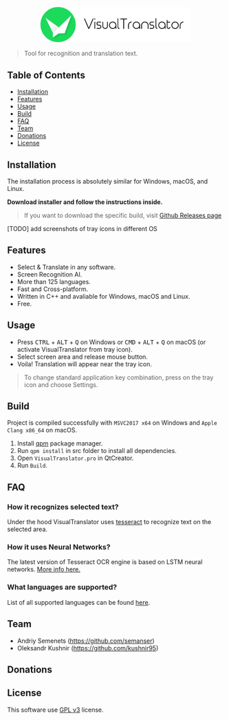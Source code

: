 <p align="center">
  <img alt="Logo" width="350px" src="https://raw.githubusercontent.com/VisualTranslator/visualtranslator.github.io/master/img/logo.png"/>
</p>

> Tool for recognition and translation text.

## Table of Contents

- [Installation](#installation)
- [Features](#features)
- [Usage](#usage)
- [Build](#build)
- [FAQ](#faq)
- [Team](#team)
- [Donations](#donations)
- [License](#license)

## Installation
  The installation process is absolutely similar for Windows, macOS, and Linux.
  
  **Download installer and follow the instructions inside.**
 
  > If you want to download the specific build, visit [Github Releases page](https://github.com/VisualTranslator/VisualTranslator/releases)

  [TODO] add screenshots of tray icons in different OS
  
## Features
* Select & Translate in any software.
* Screen Recognition AI.
* More than 125 languages.
* Fast and Cross-platform.
* Written in C++ and avaliable for Windows, macOS and Linux.
* Free.

## Usage
* Press <kbd>CTRL</kbd> + <kbd>ALT</kbd> + <kbd>Q</kbd> on Windows or <kbd>CMD</kbd> + <kbd>ALT</kbd> + <kbd>Q</kbd> on macOS (or activate VisualTranslator from tray icon).
* Select screen area and release mouse button.
* Voila! Translation will appear near the tray icon.

> To change standard application key combination, press on the tray icon and choose Settings.

## Build
Project is compiled successfully with `MSVC2017 x64` on Windows and `Apple Clang x86_64` on macOS.

1. Install [qpm](qpm.io) package manager.
2. Run `qpm install` in src folder to install all dependencies.
3. Open `VisualTranslator.pro` in QtCreator.
3. Run `Build`.

## FAQ
### How it recognizes selected text?
Under the hood VisualTranslator uses [tesseract](https://github.com/tesseract-ocr/tesseract) to recognize text on the selected area.

### How it uses Neural Networks?
The latest version of Tesseract OCR engine is based on LSTM neural networks. [More info here.](https://github.com/tesseract-ocr/tesseract/wiki/4.0-with-LSTM)

### What languages are supported?
List of all supported languages can be found [here](https://github.com/VisualTranslator/VisualTranslator/blob/master/supported_languages.md).

## Team
* Andriy Semenets (https://github.com/semanser)
* Oleksandr Kushnir (https://github.com/kushnir95)

## Donations
## License
This software use [GPL v3](https://github.com/VisualTranslator/VisualTranslator/blob/master/LICENSE) license.

